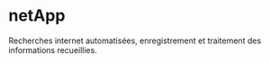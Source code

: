 netApp
======

Recherches internet automatisées, enregistrement et traitement des informations recueillies.
